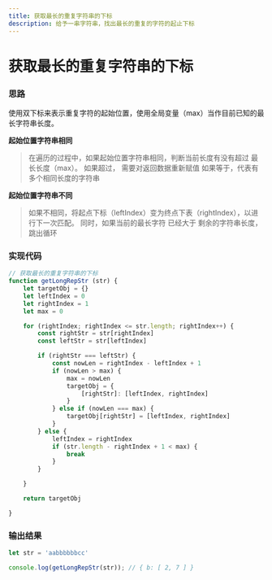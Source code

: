 ```yaml
---
title: 获取最长的重复字符串的下标
description: 给予一串字符串，找出最长的重复的字符的起止下标
---
```

# 获取最长的重复字符串的下标


### 思路 
使用双下标来表示重复字符的起始位置，使用全局变量（max）当作目前已知的最长字符串长度。

**起始位置字符串相同**
> 在遍历的过程中，如果起始位置字符串相同，判断当前长度有没有超过 最长长度（max）。 如果超过，
> 需要对返回数据重新赋值 如果等于，代表有多个相同长度的字符串


**起始位置字符串不同**
> 如果不相同，将起点下标（leftIndex）变为终点下表（rightIndex），以进行下一次匹配。
> 同时，如果当前的最长字符 已经大于 剩余的字符串长度，跳出循环


### 实现代码
```js
// 获取最长的重复字符串的下标
function getLongRepStr (str) {
    let targetObj = {}
    let leftIndex = 0
    let rightIndex = 1
    let max = 0

    for (rightIndex; rightIndex <= str.length; rightIndex++) {
        const rightStr = str[rightIndex]
        const leftStr = str[leftIndex]

        if (rightStr === leftStr) {
            const nowLen = rightIndex - leftIndex + 1
            if (nowLen > max) {
                max = nowLen
                targetObj = {
                    [rightStr]: [leftIndex, rightIndex]
                }
            } else if (nowLen === max) {
                targetObj[rightStr] = [leftIndex, rightIndex]
            }
        } else {
            leftIndex = rightIndex
            if (str.length - rightIndex + 1 < max) {
                break
            }
        }

    }

    return targetObj

}
```


### 输出结果
```js
let str = 'aabbbbbbcc'

console.log(getLongRepStr(str)); // { b: [ 2, 7 ] }
```